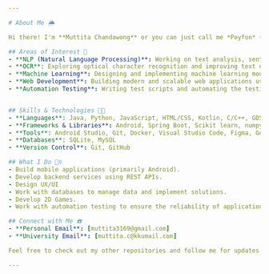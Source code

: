 ```yaml
---

# About Me 🌦️

Hi there! I'm **Muttita Chandawong** or you can just call me *Poyfon* (its mean drizzle btw), a passionate developer and language enthusiast. I'm a 3rd year student at the College of Computing, Khon Kaen University. I love creating impactful applications. In addition to coding, I love learning languages and am currently studying Chinese and Korean to expand my communication skills and explore different cultures.

## Areas of Interest 🧩
- **NLP (Natural Language Processing)**: Working on text analysis, sentiment analysis, and language models.
- **OCR**: Exploring optical character recognition and improving text extraction accuracy.
- **Machine Learning**: Designing and implementing machine learning models to solve various problems.
- **Web Development**: Building modern and scalable web applications using the latest technologies.
- **Automation Testing**: Writing test scripts and automating the testing process for reliable software deployment.


## Skills & Technologies 👩‍💻
- **Languages**: Java, Python, JavaScript, HTML/CSS, Kotlin, C/C++, GDScript
- **Frameworks & Libraries**: Android, Spring Boot, Scikit learn, numpy
- **Tools**: Android Studio, Git, Docker, Visual Studio Code, Figma, Godot Engine, Eclipse
- **Databases**: SQLite, MySQL
- **Version Control**: Git, GitHub

## What I Do 🤷‍♀️
- Build mobile applications (primarily Android).
- Develop backend services using REST APIs.
- Design UX/UI
- Work with databases to manage data and implement solutions.
- Develop 2D Games.
- Work with automation testing to ensure the reliability of applications.

## Connect with Me ☎️
- **Personal Email**: [muttita3169@gmail.com]
- **University Email**: [muttita.c@kkumail.com]

Feel free to check out my other repositories and follow me for updates on my latest projects! 😊❤️

---
```

